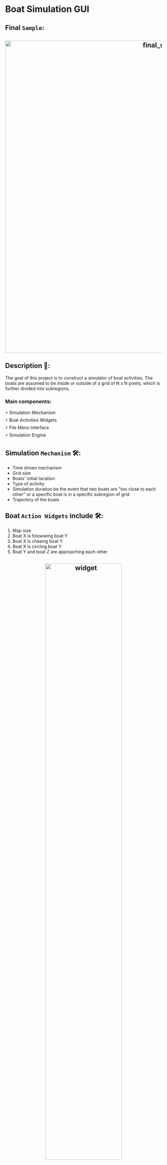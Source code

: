 # Boat Simulation GUI

## Final `Sample`:

<h2 align="center">
  <img src="https://github.com/jhuynh176/opengl-projects-CPP-based/blob/main/boat_simulation_gui/Screenshot-03-PlotingTheCsvFile.png" alt="final_sample" width="1000px" />
  <br>
</h2>

## Description 📄:
The goal of this project is to construct a simulator of boat activities. The boats are assumed to be inside or outside of a grid of N x N pixels, which is further divided into subregions.
### Main components:
⚡️ Simulation Mechanism\
⚡️ Boat Activities Widgets\
⚡️ File Menu Interface\
⚡️ Simulation Engine

## Simulation `Mechanism` 🛠️: 
- Time driven mechanism
- Grid size
- Boats' initial location
- Type of activity
- Simulation duration be the event that two boats are "too close to each other" or a specific boat is in a specific subregion of grid
- Trajectory of the boats

## Boat `Action Widgets` include 🛠️:
1. Map size
2. Boat X is folowwing boat Y
3. Boat X is chasing boat Y
4. Boat X is circling boat Y
5. Boat Y and boat Z are approaching each other

<h2 align="center">
  <img src="https://github.com/jhuynh176/opengl-projects-CPP-based/blob/main/boat_simulation_gui/example/s1.png" alt="widget" width="70%" />
  <br>
</h2>

## Adding `Menu Interface` 🛠️:
- Docking widgets
- Add a file items drop-down menu
- Add a text-edit area
- Add a quit item
- Add a help menu

<h2 align="center">
  <img src="https://github.com/jhuynh176/opengl-projects-CPP-based/blob/main/boat_simulation_gui/example/s2_3.png" alt="menu" width="70%" />
  <br>
</h2>

## Implement Simulation `Engine` 🛠️:
### Engine: 
- Check system status
- Make a decision
- Update system status
- Collect data
- Check for exceptions

| | | |
|:-------------------------:|:-------------------------:|:-------------------------:|
|<img width="600" alt="engine" src="https://github.com/jhuynh176/opengl-projects-CPP-based/blob/main/boat_simulation_gui/example/s3_update1.png"> Tracking |  <img width="600" alt="engine" src="https://github.com/jhuynh176/opengl-projects-CPP-based/blob/main/boat_simulation_gui/example/s3_update2a.png"> Event Reached |<img width="600" alt="engine" src="https://github.com/jhuynh176/opengl-projects-CPP-based/blob/main/boat_simulation_gui/example/s3_update3.png"> Times Up|

<h2 align="center">
  <img src="https://github.com/jhuynh176/opengl-projects-CPP-based/blob/main/boat_simulation_gui/example/s3_update.png" alt="engine" width="70%" />
  <br>
</h2>

## `Tracking and Analyzing` 🛠️:
- Develop an embedded function to read and write .csv file
- Tracking boat location

| | | 
|:-------------------------:|:-------------------------:|
|<img width="500" alt="engine" src="https://github.com/jhuynh176/opengl-projects-CPP-based/blob/main/boat_simulation_gui/example/s4_analyze.png"> Read and Write to files |  <img width="900" alt="engine" src="https://github.com/jhuynh176/opengl-projects-CPP-based/blob/main/boat_simulation_gui/example/s4_track.png"> Track boats location |

## `Grid Map` 🛠️:

<h2 align="center">
  <img src="https://github.com/jhuynh176/opengl-projects-CPP-based/blob/main/boat_simulation_gui/example/grid_map.png" alt="map" width="70%" />
  <br>
</h2>



